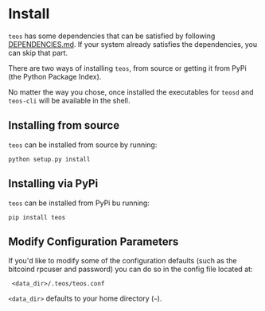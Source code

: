 # Install 

`teos` has some dependencies that can be satisfied by following [DEPENDENCIES.md](DEPENDENCIES.md). If your system already satisfies the dependencies, you can skip that part.

There are two ways of installing `teos`, from source or getting it from PyPi (the Python Package Index).

No matter the way you chose, once installed the executables for `teosd` and `teos-cli` will be available in the shell.

## Installing from source

`teos` can be installed from source by running:

```
python setup.py install
```

## Installing via PyPi

`teos` can be installed from PyPi bu running:

```
pip install teos
```

	
## Modify Configuration Parameters
If you'd like to modify some of the configuration defaults (such as the bitcoind rpcuser and password) you can do so in the config file located at:

	 <data_dir>/.teos/teos.conf
	 
`<data_dir>` defaults to your home directory (`~`).
